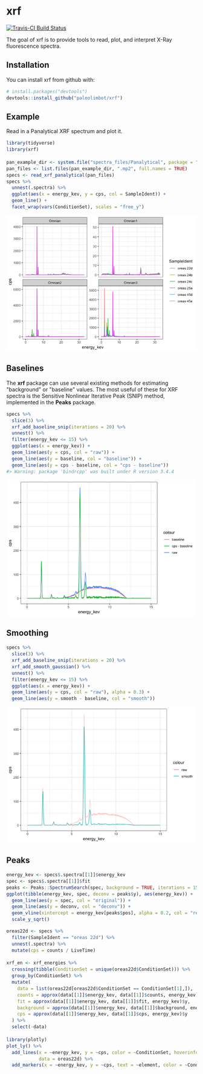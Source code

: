 
<!-- README.md is generated from README.Rmd. Please edit that file -->
xrf
===

[![Travis-CI Build Status](https://travis-ci.org/paleolimbot/xrf.svg?branch=master)](https://travis-ci.org/paleolimbot/xrf)

The goal of xrf is to provide tools to read, plot, and interpret X-Ray fluorescence spectra.

Installation
------------

You can install xrf from github with:

``` r
# install.packages("devtools")
devtools::install_github("paleolimbot/xrf")
```

Example
-------

Read in a Panalytical XRF spectrum and plot it.

``` r
library(tidyverse)
library(xrf)

pan_example_dir <- system.file("spectra_files/Panalytical", package = "xrf")
pan_files <- list.files(pan_example_dir, ".mp2", full.names = TRUE)
specs <- read_xrf_panalytical(pan_files)
specs %>%
  unnest(.spectra) %>%
  ggplot(aes(x = energy_kev, y = cps, col = SampleIdent)) +
  geom_line() +
  facet_wrap(vars(ConditionSet), scales = "free_y")
```

![](README-example-1.png)

Baselines
---------

The **xrf** package can use several existing methods for estimating "background" or "baseline" values. The most useful of these for XRF spectra is the Sensitive Nonlinear Iterative Peak (SNIP) method, implemented in the **Peaks** package.

``` r
specs %>%
  slice(3) %>%
  xrf_add_baseline_snip(iterations = 20) %>%
  unnest() %>%
  filter(energy_kev <= 15) %>%
  ggplot(aes(x = energy_kev)) +
  geom_line(aes(y = cps, col = "raw")) +
  geom_line(aes(y = baseline, col = "baseline")) +
  geom_line(aes(y = cps - baseline, col = "cps - baseline"))
#> Warning: package 'bindrcpp' was built under R version 3.4.4
```

![](README-unnamed-chunk-2-1.png)

Smoothing
---------

``` r
specs %>%
  slice(3) %>%
  xrf_add_baseline_snip(iterations = 20) %>%
  xrf_add_smooth_gaussian() %>%
  unnest() %>%
  filter(energy_kev <= 15) %>%
  ggplot(aes(x = energy_kev)) +
  geom_line(aes(y = cps, col = "raw"), alpha = 0.3) +
  geom_line(aes(y = smooth - baseline, col = "smooth"))
```

![](README-unnamed-chunk-3-1.png)

Peaks
-----

``` r
energy_kev <- specs$.spectra[[1]]$energy_kev
spec <- specs$.spectra[[1]]$fit
peaks <- Peaks::SpectrumSearch(spec, background = TRUE, iterations = 15, threshold = .5)
ggplot(tibble(energy_kev, spec, deconv = peaks$y), aes(energy_kev)) +
  geom_line(aes(y = spec, col = "original")) +
  geom_line(aes(y = deconv, col = "deconv")) +
  geom_vline(xintercept = energy_kev[peaks$pos], alpha = 0.2, col = "red") +
  scale_y_sqrt()
```

``` r
oreas22d <- specs %>%
  filter(SampleIdent == "oreas 22d") %>%
  unnest(.spectra) %>%
  mutate(cps = counts / LiveTime)

xrf_en <- xrf_energies %>%
  crossing(tibble(ConditionSet = unique(oreas22d$ConditionSet))) %>%
  group_by(ConditionSet) %>%
  mutate(
    data = list(oreas22d[oreas22d$ConditionSet == ConditionSet[1],]),
    counts = approx(data[[1]]$energy_kev, data[[1]]$counts, energy_kev)$y,
    fit = approx(data[[1]]$energy_kev, data[[1]]$fit, energy_kev)$y,
    background = approx(data[[1]]$energy_kev, data[[1]]$background, energy_kev)$y,
    cps = approx(data[[1]]$energy_kev, data[[1]]$cps, energy_kev)$y
  ) %>%
  select(-data)

library(plotly)
plot_ly() %>%
  add_lines(x = ~energy_kev, y = ~cps, color = ~ConditionSet, hoverinfo = "none", 
            data = oreas22d) %>%
  add_markers(x = ~energy_kev, y = ~cps, text = ~element, color = ~ConditionSet, data = xrf_en)
```
